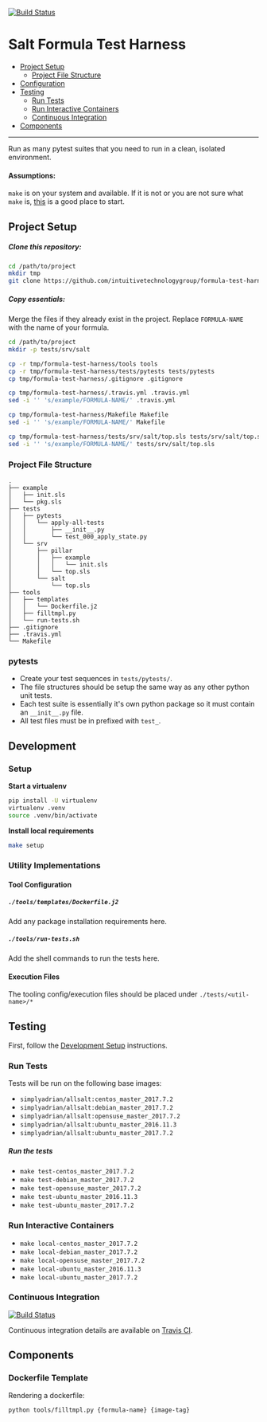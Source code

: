 [![Build Status](https://travis-ci.org/intuitivetechnologygroup/formula-test-harness.svg?branch=master)](https://travis-ci.org/intuitivetechnologygroup/formula-test-harness)

# <a name='documentation'></a> Salt Formula Test Harness

* [Project Setup](#project-setup)
  - [Project File Structure](#file-structure)
* [Configuration](#configuration)
* [Testing](#testing)
  - [Run Tests](#run-tests)
  - [Run Interactive Containers](#run-containers)
  - [Continuous Integration](#ci)
* [Components](#components)

---

Run as many pytest suites that you need to run in a clean, isolated environment.

#### Assumptions:

`make` is on your system and available. If it is not or you are not sure what
`make` is, [this](https://www.gnu.org/software/make/) is a good place to start.


## <a name='project-setup'></a> Project Setup

##### Clone this repository:

```bash
cd /path/to/project
mkdir tmp
git clone https://github.com/intuitivetechnologygroup/formula-test-harness.git tmp/formula-test-harness
```

##### Copy essentials:

Merge the files if they already exist in the project.
Replace `FORMULA-NAME` with the name of your formula.

```bash
cd /path/to/project
mkdir -p tests/srv/salt

cp -r tmp/formula-test-harness/tools tools
cp -r tmp/formula-test-harness/tests/pytests tests/pytests
cp tmp/formula-test-harness/.gitignore .gitignore

cp tmp/formula-test-harness/.travis.yml .travis.yml
sed -i '' 's/example/FORMULA-NAME/' .travis.yml

cp tmp/formula-test-harness/Makefile Makefile
sed -i '' 's/example/FORMULA-NAME/' Makefile

cp tmp/formula-test-harness/tests/srv/salt/top.sls tests/srv/salt/top.sls
sed -i '' 's/example/FORMULA-NAME/' tests/srv/salt/top.sls
```

### <a name='file-structure'></a> Project File Structure

````
.
├── example
│   ├── init.sls
│   └── pkg.sls
├── tests
│   ├── pytests
│   │   └── apply-all-tests
│   │       ├── __init__.py
│   │       └── test_000_apply_state.py
│   └── srv
│       ├── pillar
│       │   ├── example
│       │   │   └── init.sls
│       │   └── top.sls
│       └── salt
│           └── top.sls
├── tools
│   ├── templates
│   │   └── Dockerfile.j2
│   ├── filltmpl.py
│   └── run-tests.sh
├── .gitignore
├── .travis.yml
└── Makefile
````

### pytests

* Create your test sequences in `tests/pytests/`.
* The file structures should be setup the same way as any other python unit tests.
* Each test suite is essentially it's own python package so it must contain an `__init__.py` file.
* All test files must be in prefixed with `test_`.


## <a name='development'></a> Development

### <a name='dev-setup'></a> Setup

**Start a virtualenv**

```bash
pip install -U virtualenv
virtualenv .venv
source .venv/bin/activate
```

**Install local requirements**

```bash
make setup
```

### <a name='dev-utility-implementations'></a> Utility Implementations

#### Tool Configuration

##### `./tools/templates/Dockerfile.j2`

Add any package installation requirements here.

##### `./tools/run-tests.sh`

Add the shell commands to run the tests here.

#### Execution Files

The tooling config/execution files should be placed under `./tests/<util-name>/*`


## <a name='testing'></a> Testing

First, follow the [Development Setup](#dev-setup) instructions.

### <a name='run-tests'></a> Run Tests

Tests will be run on the following base images:

* `simplyadrian/allsalt:centos_master_2017.7.2`
* `simplyadrian/allsalt:debian_master_2017.7.2`
* `simplyadrian/allsalt:opensuse_master_2017.7.2`
* `simplyadrian/allsalt:ubuntu_master_2016.11.3`
* `simplyadrian/allsalt:ubuntu_master_2017.7.2`

##### Run the tests

* `make test-centos_master_2017.7.2`
* `make test-debian_master_2017.7.2`
* `make test-opensuse_master_2017.7.2`
* `make test-ubuntu_master_2016.11.3`
* `make test-ubuntu_master_2017.7.2`

### <a name='run-containers'></a> Run Interactive Containers

* `make local-centos_master_2017.7.2`
* `make local-debian_master_2017.7.2`
* `make local-opensuse_master_2017.7.2`
* `make local-ubuntu_master_2016.11.3`
* `make local-ubuntu_master_2017.7.2`

### <a name='ci'></a> Continuous Integration

[![Build Status](https://travis-ci.org/intuitivetechnologygroup/formula-test-harness.svg?branch=master)](https://travis-ci.org/intuitivetechnologygroup/formula-test-harness)

Continuous integration details are available on [Travis CI](https://travis-ci.org/intuitivetechnologygroup/formula-test-harness).


## <a name='components'></a> Components

### Dockerfile Template

Rendering a dockerfile:

```bash
python tools/filltmpl.py {formula-name} {image-tag}
```
